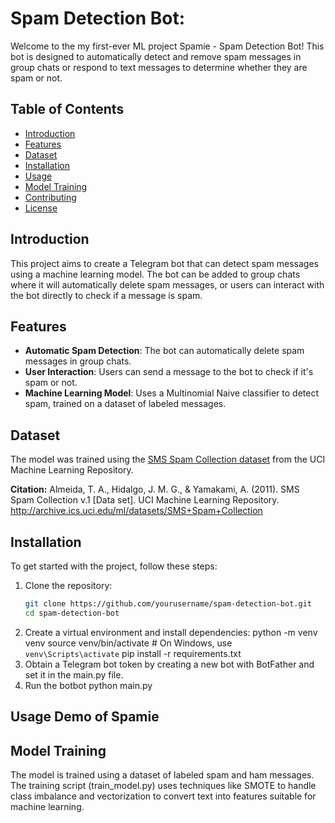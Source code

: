 # Spam Detection Bot: 

Welcome to the my first-ever ML project Spamie - Spam Detection Bot! This bot is designed to automatically detect and remove spam messages in group chats or respond to text messages to determine whether they are spam or not.

## Table of Contents

- [Introduction](#introduction)
- [Features](#features)
- [Dataset](#dataset)
- [Installation](#installation)
- [Usage](#usage)
- [Model Training](#model-training)
- [Contributing](#contributing)
- [License](#license)

## Introduction

This project aims to create a Telegram bot that can detect spam messages using a machine learning model. The bot can be added to group chats where it will automatically delete spam messages, or users can interact with the bot directly to check if a message is spam.

## Features

- **Automatic Spam Detection**: The bot can automatically delete spam messages in group chats.
- **User Interaction**: Users can send a message to the bot to check if it's spam or not.
- **Machine Learning Model**: Uses a Multinomial Naive classifier to detect spam, trained on a dataset of labeled messages.

## Dataset

The model was trained using the [SMS Spam Collection dataset](http://archive.ics.uci.edu/ml/datasets/SMS+Spam+Collection) from the UCI Machine Learning Repository.

**Citation:**
Almeida, T. A., Hidalgo, J. M. G., & Yamakami, A. (2011). SMS Spam Collection v.1 [Data set]. UCI Machine Learning Repository. http://archive.ics.uci.edu/ml/datasets/SMS+Spam+Collection

## Installation

To get started with the project, follow these steps:

1. Clone the repository:
   ```bash
   git clone https://github.com/yourusername/spam-detection-bot.git
   cd spam-detection-bot
2. Create a virtual environment and install dependencies:
   python -m venv venv
   source venv/bin/activate  # On Windows, use `venv\Scripts\activate`
   pip install -r requirements.txt
3. Obtain a Telegram bot token by creating a new bot with BotFather and set it in the main.py file.
4. Run the botbot
   python main.py

## Usage Demo of Spamie

## Model Training
The model is trained using a dataset of labeled spam and ham messages. The training script (train_model.py) uses techniques like SMOTE to handle class imbalance and vectorization to convert text into features suitable for machine learning.
